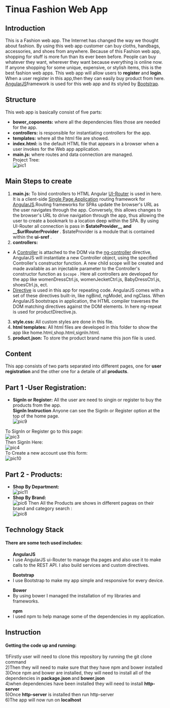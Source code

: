 # Tinua Fashion Web App
## Introduction
This is a Fashion web app. The Internet has changed the way we thought about fashion.
By using this web app customer can buy cloths, handbags, accessories, and shoes from anywhere.
Because of this Fashion web app, shopping for stuff is more fun than its ever been before.
People can buy whatever they want, wherever they want because everything is online now. 
If anyone shopping for some unique, expensive, or stylish items, this is the best fashion web apps.
This web app will allow users to __register__ and __login__. When a user register 
in this app,then they can easily buy product from here.<br>
[AngularJS](https://angularjs.org/)framework is used for this web app and its styled by [Bootstrap](http://getbootstrap.com/).

## Structure
This web app is basically consist of five parts:<br>
* __bower_coponents:__ where all the dependencies files those are needed for the app.
* __controllers:__ is responsible for instantiating controllers for the app. 
* __templates:__ where all the html file are showed.
* __index.html:__ is the default HTML file that appears in a browser when a user invokes for the Web app application.
* __main.js:__  where routes and data connection are managed. <br>
  Project Tree: <br>
  ![pic1](https://user-images.githubusercontent.com/24476948/30787078-1f9d11b0-a179-11e7-98d4-1b9c3324061d.png)

  
## Main Steps to create
1. __main.js:__ 
To bind controllers to HTML Angular [UI-Router](https://ui-router.github.io/ng1/) is used in here. It is a client-side [Single Page Application](https://en.wikipedia.org/wiki/Single-page_application) routing framework for [AngularJS](https://angularjs.org/).Routing frameworks for SPAs update the browser's URL as the user navigates through the app. Conversely, this allows changes to the browser's URL to drive navigation through the app, thus allowing the user to create a bookmark to a location deep within the SPA.
By using UI-Router all connection is pass in __$stateProvider__ and __$urlRouterProvider__ . $stateProvider is a module that is contained within the __ui-sref__ .
2. __controllers:__ 
* A [Controller](https://docs.angularjs.org/guide/controller) is attached to the DOM via the [ng-controller](https://docs.angularjs.org/api/ng/directive/ngController) directive, AngularJS will instantiate a new Controller object, using the specified Controller's constructor function. A new child scope will be created and made available as an injectable parameter to the Controller's constructor function as ```$scope``` .
Here all controllers are developed for the app like womenDressCtrl.js, womenJecketCtrl.js, BabyDressCtrl.js, shoesCtrl.js, ect.
* [Directive](https://docs.angularjs.org/guide/directive) is used in this app for repeating code. AngularJS comes with a set of these directives built-in, like ngBind, ngModel, and ngClass. When AngularJS bootstraps in application, the HTML compiler traverses the DOM matching directives against the DOM elements. In here ng-repeat is used for productDirective.js. 
3. __style.css:__
All custom styles are done in this file.
4. __html templates:__
All html files are developed in this folder to show the app like home.html,shop.html,signIn.html.
5. __product.json:__
To store the product brand name this json file is used.

## Content
This app consists of two parts separated into different pages, one for 
__user registration__ and the other one for a detaile of all __products__.
## Part 1 -User Registration:
   * __SignIn or Register:__
   All the user are need to singin or register to buy the products from the app.<br>
   __SignIn Instruction__
  Anyone can see the SignIn or Register option at the top of the home page.<br>
 ![pic9](https://user-images.githubusercontent.com/24476948/30888947-4234b2d4-a31b-11e7-8326-d16ec04942df.png)

  To SignIn or Register go to this page:<br>
  ![pic3](https://user-images.githubusercontent.com/24476948/30802358-26eae554-a1de-11e7-9a13-c0c0b5b9b79d.png)
  <br>
  Then SignIn Here:<br>
  ![pic4](https://user-images.githubusercontent.com/24476948/30889079-f11d536e-a31b-11e7-820a-30c2152b9a00.png)
  <br>
  To Create a new account use this form:<br>
  ![pic10](https://user-images.githubusercontent.com/24476948/30889187-847ebada-a31c-11e7-8b6c-49c9b5f8006e.png)
## Part 2 - Products:
   * __Shop By Department:__<br>
   ![pic11](https://user-images.githubusercontent.com/24476948/30889706-3e463d32-a320-11e7-8214-7d4373abc8ff.png)
   * __Shop By Brand:__<br>
   ![pic6](https://user-images.githubusercontent.com/24476948/30890062-638440d8-a322-11e7-8d8e-aa8d5cbb2810.png)
   Then All the Products are shows in different pageas on their brand and category search :<br> 
    ![pic8](https://user-images.githubusercontent.com/24476948/30889965-c212edd0-a321-11e7-91cf-f1a8887da093.png)


   
## Technology Stack
<h4>There are some tech used includes: </h4>
<ul>
  <b>AngularJS</b>
  <li>I use AngularJS ui-Router to manage tha pages and also use it to 
  make calls to the REST API. I also build services and custom directives.</li>
</ul>
<ul>
  <b>Bootstrap</b>
  <li>I use Bootstrap to make my app simple and responsive for every device.</li>
</ul>
<ul>
  <b>Bower</b>
  <li>By using bower I managed the installation of my libraries 
  and frameworks.</li>
</ul>
<ul>
  <b>npm</b>
  <li>I used npm to help manage some of  the dependencies in my application.</li>
</ul>

## Instruction
<h4>Getting the code up and running:</h4>
<p>
1)Firstly user will need to clone this repository by running the
 git clone <https://github.com/hureferdous/Stream-One-Project.git> command <br>
 2)Then they will need to make sure that they have npm and bower installed <br>
 3)Once npm and bower are installed, they will need to install all of the 
 dependencies in <b>package.json </b>and <b>bower.json</b> <br>
 4)when dependencies have been installed they will need to install <b>http-server</b> <br>
 5)Once <b>http-server</b> is installed then run http-server <br>
 6)The app will now run on <b>localhost</b><br>


